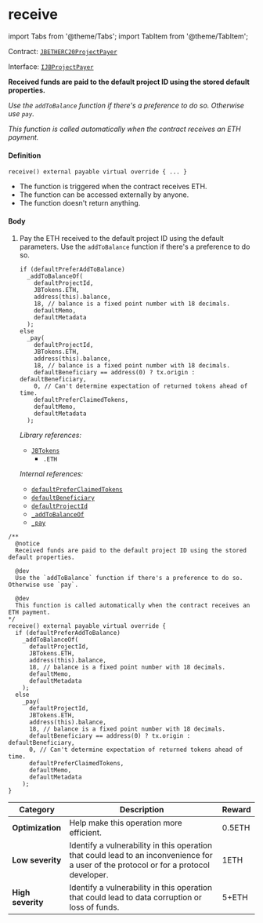 # receive

import Tabs from '@theme/Tabs';
import TabItem from '@theme/TabItem';

Contract: [`JBETHERC20ProjectPayer`](/dev/api/contracts/or-utilities/jbetherc20projectpayer/README.md)

Interface: [`IJBProjectPayer`](/dev/api/interfaces/ijbprojectpayer.md)

<Tabs>
<TabItem value="Step by step" label="Step by step">

**Received funds are paid to the default project ID using the stored default properties.**

_Use the `addToBalance` function if there's a preference to do so. Otherwise use `pay`._

_This function is called automatically when the contract receives an ETH payment._


#### Definition

```
receive() external payable virtual override { ... }
```

* The function is triggered when the contract receives ETH.
* The function can be accessed externally by anyone.
* The function doesn't return anything.

#### Body

1.  Pay the ETH received to the default project ID using the default parameters. Use the `addToBalance` function if there's a preference to do so.

    ```
    if (defaultPreferAddToBalance)
      _addToBalanceOf(
        defaultProjectId,
        JBTokens.ETH,
        address(this).balance,
        18, // balance is a fixed point number with 18 decimals.
        defaultMemo,
        defaultMetadata
      );
    else
      _pay(
        defaultProjectId,
        JBTokens.ETH,
        address(this).balance,
        18, // balance is a fixed point number with 18 decimals.
        defaultBeneficiary == address(0) ? tx.origin : defaultBeneficiary,
        0, // Can't determine expectation of returned tokens ahead of time.
        defaultPreferClaimedTokens,
        defaultMemo,
        defaultMetadata
      );
    ```

    _Library references:_

    * [`JBTokens`](/dev/api/libraries/jbtokens.md)
      * `.ETH`

    _Internal references:_

    * [`defaultPreferClaimedTokens`](/dev/api/contracts/or-utilities/jbetherc20projectpayer/properties/defaultpreferclaimedtokens.md)
    * [`defaultBeneficiary`](/dev/api/contracts/or-utilities/jbetherc20projectpayer/properties/defaultbeneficiary.md)
    * [`defaultProjectId`](/dev/api/contracts/or-utilities/jbetherc20projectpayer/properties/defaultprojectid.md)
    * [`_addToBalanceOf`](/dev/api/contracts/or-utilities/jbetherc20projectpayer/write/-_addtobalanceof.md)
    * [`_pay`](/dev/api/contracts/or-utilities/jbetherc20projectpayer/write/-_pay.md)

</TabItem>

<TabItem value="Code" label="Code">

```
/**
  @notice
  Received funds are paid to the default project ID using the stored default properties.

  @dev
  Use the `addToBalance` function if there's a preference to do so. Otherwise use `pay`.

  @dev
  This function is called automatically when the contract receives an ETH payment.
*/
receive() external payable virtual override {
  if (defaultPreferAddToBalance)
    _addToBalanceOf(
      defaultProjectId,
      JBTokens.ETH,
      address(this).balance,
      18, // balance is a fixed point number with 18 decimals.
      defaultMemo,
      defaultMetadata
    );
  else
    _pay(
      defaultProjectId,
      JBTokens.ETH,
      address(this).balance,
      18, // balance is a fixed point number with 18 decimals.
      defaultBeneficiary == address(0) ? tx.origin : defaultBeneficiary,
      0, // Can't determine expectation of returned tokens ahead of time.
      defaultPreferClaimedTokens,
      defaultMemo,
      defaultMetadata
    );
}
```

</TabItem>

<TabItem value="Bug bounty" label="Bug bounty">

| Category          | Description                                                                                                                            | Reward |
| ----------------- | -------------------------------------------------------------------------------------------------------------------------------------- | ------ |
| **Optimization**  | Help make this operation more efficient.                                                                                               | 0.5ETH |
| **Low severity**  | Identify a vulnerability in this operation that could lead to an inconvenience for a user of the protocol or for a protocol developer. | 1ETH   |
| **High severity** | Identify a vulnerability in this operation that could lead to data corruption or loss of funds.                                        | 5+ETH  |

</TabItem>
</Tabs>
